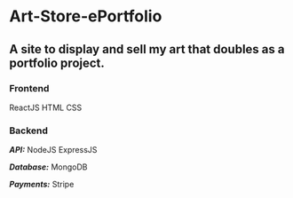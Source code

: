 # Art-Store-ePortfolio
## A site to display and sell my art that doubles as a portfolio project.


### Frontend
ReactJS
HTML
CSS


### Backend
***API:***
NodeJS
ExpressJS

***Database:***
MongoDB

***Payments:***
Stripe
